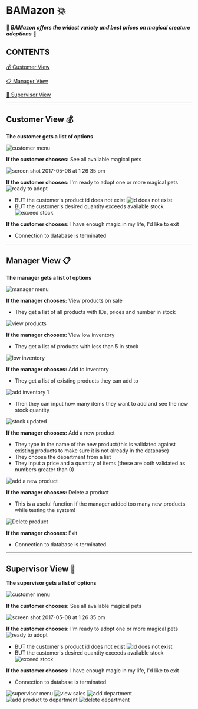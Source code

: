 # BAMazon :boom:
#### :dragon: *BAMazon offers the widest variety and best prices on magical creature adoptions* :dragon:

## CONTENTS
[:moneybag: Customer View](#customer)

[:clipboard: Manager View](#manager)

[:briefcase: Supervisor View](#supervisor)

___
## Customer View :moneybag: <a name="customer"></a>
**The customer gets a list of options**

![customer menu](https://cloud.githubusercontent.com/assets/21952950/25815888/4977fd20-33f0-11e7-8967-09c2571f0354.png)

**If the customer chooses:**
See all available magical pets

![screen shot 2017-05-08 at 1 26 35 pm](https://cloud.githubusercontent.com/assets/21952950/25816413/099529c4-33f2-11e7-99ec-2bf364993b3e.png)

**If the customer chooses:**
I'm ready to adopt one or more magical pets
![ready to adopt](https://cloud.githubusercontent.com/assets/21952950/25816497/43cd3316-33f2-11e7-9636-e123eff295d4.png)
* BUT the customer's product id does not exist
![id does not exist](https://cloud.githubusercontent.com/assets/21952950/25816581/82c23a1c-33f2-11e7-853c-a68123140063.png)
* BUT the customer's desired quantity exceeds available stock
![exceed stock](https://cloud.githubusercontent.com/assets/21952950/25816654/bcda04a0-33f2-11e7-8fcf-6bf82415690d.png)

**If the customer chooses:**
I have enough magic in my life, I'd like to exit
* Connection to database is terminated


___
## Manager View :clipboard: <a name="manager"></a>
**The manager gets a list of options**

![manager menu](https://cloud.githubusercontent.com/assets/21952950/25819919/82c461f6-33fd-11e7-8d49-b218265ef74e.png)

**If the manager chooses:**
View products on sale
* They get a list of all products with IDs, prices and number in stock

![view products](https://cloud.githubusercontent.com/assets/21952950/25819968/a8a69bc8-33fd-11e7-8b7d-0e82c2bc342b.png)

**If the manager chooses:**
View low inventory
* They get a list of products with less than 5 in stock

![low inventory](https://cloud.githubusercontent.com/assets/21952950/25820032/e0d4cf56-33fd-11e7-9f35-c54c9cad050a.png)

**If the manager chooses:**
Add to inventory
* They get a list of existing products they can add to

![add inventory 1](https://cloud.githubusercontent.com/assets/21952950/25820080/133543c2-33fe-11e7-9b43-28bf7f00412f.png)
* Then they can input how many items they want to add and see the new stock quantity

![stock updated](https://cloud.githubusercontent.com/assets/21952950/25821557/93583be0-3403-11e7-8058-bccfb687adf0.png)

**If the manager chooses:**
Add a new product
* They type in the name of the new product(this is validated against existing products to make sure it is not already in the database)
* They choose the department from a list
* They input a price and a quantity of items (these are both validated as numbers greater than 0)

![add a new product](https://cloud.githubusercontent.com/assets/21952950/25821828/96990c34-3404-11e7-99c4-e3bf5fe5adc1.png)

**If the manager chooses:**
Delete a product
* This is a useful function if the manager added too many new products while testing the system!

![Delete product](https://cloud.githubusercontent.com/assets/21952950/25821906/d43378ea-3404-11e7-8135-0583fd29a0e8.png)

**If the manager chooses:**
Exit
* Connection to database is terminated

---
## Supervisor View :briefcase: <a name="supervisor"></a>
**The supervisor gets a list of options**

![customer menu](https://cloud.githubusercontent.com/assets/21952950/25815888/4977fd20-33f0-11e7-8967-09c2571f0354.png)

**If the customer chooses:**
See all available magical pets

![screen shot 2017-05-08 at 1 26 35 pm](https://cloud.githubusercontent.com/assets/21952950/25816413/099529c4-33f2-11e7-99ec-2bf364993b3e.png)

**If the customer chooses:**
I'm ready to adopt one or more magical pets
![ready to adopt](https://cloud.githubusercontent.com/assets/21952950/25816497/43cd3316-33f2-11e7-9636-e123eff295d4.png)
* BUT the customer's product id does not exist
![id does not exist](https://cloud.githubusercontent.com/assets/21952950/25816581/82c23a1c-33f2-11e7-853c-a68123140063.png)
* BUT the customer's desired quantity exceeds available stock
![exceed stock](https://cloud.githubusercontent.com/assets/21952950/25816654/bcda04a0-33f2-11e7-8fcf-6bf82415690d.png)

**If the customer chooses:**
I have enough magic in my life, I'd like to exit
* Connection to database is terminated


![supervisor menu](https://cloud.githubusercontent.com/assets/21952950/25902502/b443f30c-3567-11e7-98ed-6e22af042ff9.png)
![view sales](https://cloud.githubusercontent.com/assets/21952950/25902550/dc578246-3567-11e7-8d36-d25562adb9fa.png)
![add department](https://cloud.githubusercontent.com/assets/21952950/25904144/5352014c-356c-11e7-8b3a-e4168049731a.png)
![add product to department](https://cloud.githubusercontent.com/assets/21952950/25904200/87b83a50-356c-11e7-86c5-612fc1e12002.png)
![delete department](https://cloud.githubusercontent.com/assets/21952950/25904643/d1d8c9d2-356d-11e7-849a-5c1988fc5f18.png)


